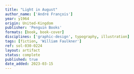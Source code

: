 ```yaml
---
title: "Light in August"
author_name: ['André François']
year: y1964
origin: United-Kingdom
publisher: 'Penguin Books'
formats: [book, book-cover]
disciplines: ['graphic-design', typography, illustration]
tags: [fiction, 'William Faulkner']
ref: sol-030-0224
layout: artifact
status: complete
published: true
date_added: 2023-03-15
---
```

